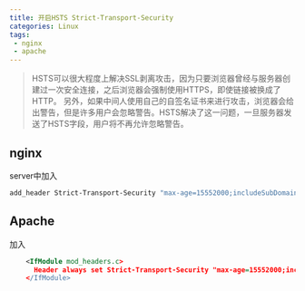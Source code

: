 ```yaml
---
title: 开启HSTS Strict-Transport-Security
categories: Linux
tags: 
 - nginx
 - apache
---
```


> HSTS可以很大程度上解决SSL剥离攻击，因为只要浏览器曾经与服务器创建过一次安全连接，之后浏览器会强制使用HTTPS，即使链接被换成了HTTP。
> 另外，如果中间人使用自己的自签名证书来进行攻击，浏览器会给出警告，但是许多用户会忽略警告。HSTS解决了这一问题，一旦服务器发送了HSTS字段，用户将不再允许忽略警告。

<!-- more -->

## nginx

server中加入

```bash
add_header Strict-Transport-Security "max-age=15552000;includeSubDomains;";
```


## Apache

加入

```xml
    <IfModule mod_headers.c>
      Header always set Strict-Transport-Security "max-age=15552000;includeSubDomains"
    </IfModule>
```
